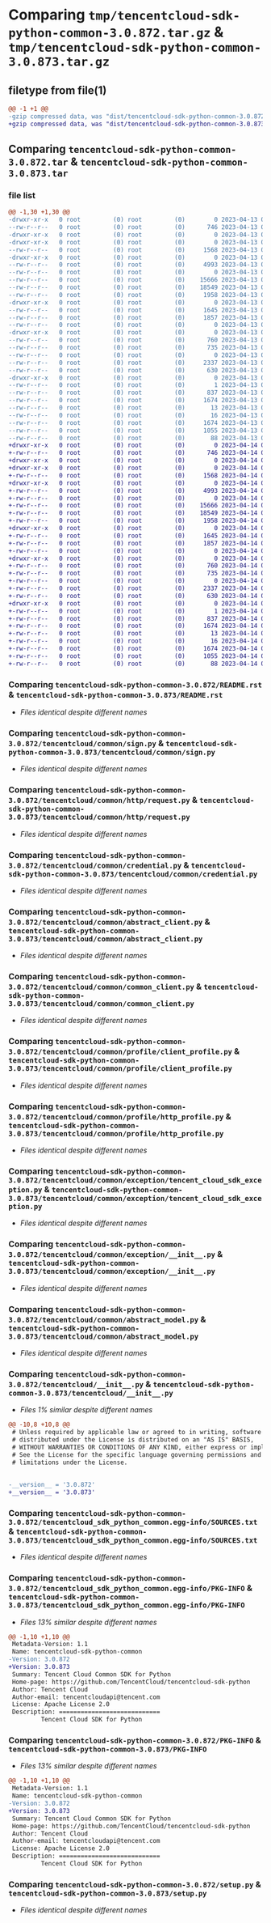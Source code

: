 # Comparing `tmp/tencentcloud-sdk-python-common-3.0.872.tar.gz` & `tmp/tencentcloud-sdk-python-common-3.0.873.tar.gz`

## filetype from file(1)

```diff
@@ -1 +1 @@
-gzip compressed data, was "dist/tencentcloud-sdk-python-common-3.0.872.tar", last modified: Thu Apr 13 00:26:46 2023, max compression
+gzip compressed data, was "dist/tencentcloud-sdk-python-common-3.0.873.tar", last modified: Fri Apr 14 00:30:07 2023, max compression
```

## Comparing `tencentcloud-sdk-python-common-3.0.872.tar` & `tencentcloud-sdk-python-common-3.0.873.tar`

### file list

```diff
@@ -1,30 +1,30 @@
-drwxr-xr-x   0 root         (0) root         (0)        0 2023-04-13 00:26:46.000000 tencentcloud-sdk-python-common-3.0.872/
--rw-r--r--   0 root         (0) root         (0)      746 2023-04-13 00:26:46.000000 tencentcloud-sdk-python-common-3.0.872/README.rst
-drwxr-xr-x   0 root         (0) root         (0)        0 2023-04-13 00:26:46.000000 tencentcloud-sdk-python-common-3.0.872/tencentcloud/
-drwxr-xr-x   0 root         (0) root         (0)        0 2023-04-13 00:26:46.000000 tencentcloud-sdk-python-common-3.0.872/tencentcloud/common/
--rw-r--r--   0 root         (0) root         (0)     1568 2023-04-13 00:26:46.000000 tencentcloud-sdk-python-common-3.0.872/tencentcloud/common/sign.py
-drwxr-xr-x   0 root         (0) root         (0)        0 2023-04-13 00:26:46.000000 tencentcloud-sdk-python-common-3.0.872/tencentcloud/common/http/
--rw-r--r--   0 root         (0) root         (0)     4993 2023-04-13 00:26:46.000000 tencentcloud-sdk-python-common-3.0.872/tencentcloud/common/http/request.py
--rw-r--r--   0 root         (0) root         (0)        0 2023-04-13 00:26:46.000000 tencentcloud-sdk-python-common-3.0.872/tencentcloud/common/http/__init__.py
--rw-r--r--   0 root         (0) root         (0)    15666 2023-04-13 00:26:46.000000 tencentcloud-sdk-python-common-3.0.872/tencentcloud/common/credential.py
--rw-r--r--   0 root         (0) root         (0)    18549 2023-04-13 00:26:46.000000 tencentcloud-sdk-python-common-3.0.872/tencentcloud/common/abstract_client.py
--rw-r--r--   0 root         (0) root         (0)     1958 2023-04-13 00:26:46.000000 tencentcloud-sdk-python-common-3.0.872/tencentcloud/common/common_client.py
-drwxr-xr-x   0 root         (0) root         (0)        0 2023-04-13 00:26:46.000000 tencentcloud-sdk-python-common-3.0.872/tencentcloud/common/profile/
--rw-r--r--   0 root         (0) root         (0)     1645 2023-04-13 00:26:46.000000 tencentcloud-sdk-python-common-3.0.872/tencentcloud/common/profile/client_profile.py
--rw-r--r--   0 root         (0) root         (0)     1857 2023-04-13 00:26:46.000000 tencentcloud-sdk-python-common-3.0.872/tencentcloud/common/profile/http_profile.py
--rw-r--r--   0 root         (0) root         (0)        0 2023-04-13 00:26:46.000000 tencentcloud-sdk-python-common-3.0.872/tencentcloud/common/profile/__init__.py
-drwxr-xr-x   0 root         (0) root         (0)        0 2023-04-13 00:26:46.000000 tencentcloud-sdk-python-common-3.0.872/tencentcloud/common/exception/
--rw-r--r--   0 root         (0) root         (0)      760 2023-04-13 00:26:46.000000 tencentcloud-sdk-python-common-3.0.872/tencentcloud/common/exception/tencent_cloud_sdk_exception.py
--rw-r--r--   0 root         (0) root         (0)      735 2023-04-13 00:26:46.000000 tencentcloud-sdk-python-common-3.0.872/tencentcloud/common/exception/__init__.py
--rw-r--r--   0 root         (0) root         (0)        0 2023-04-13 00:26:46.000000 tencentcloud-sdk-python-common-3.0.872/tencentcloud/common/__init__.py
--rw-r--r--   0 root         (0) root         (0)     2337 2023-04-13 00:26:46.000000 tencentcloud-sdk-python-common-3.0.872/tencentcloud/common/abstract_model.py
--rw-r--r--   0 root         (0) root         (0)      630 2023-04-13 00:26:46.000000 tencentcloud-sdk-python-common-3.0.872/tencentcloud/__init__.py
-drwxr-xr-x   0 root         (0) root         (0)        0 2023-04-13 00:26:46.000000 tencentcloud-sdk-python-common-3.0.872/tencentcloud_sdk_python_common.egg-info/
--rw-r--r--   0 root         (0) root         (0)        1 2023-04-13 00:26:46.000000 tencentcloud-sdk-python-common-3.0.872/tencentcloud_sdk_python_common.egg-info/dependency_links.txt
--rw-r--r--   0 root         (0) root         (0)      837 2023-04-13 00:26:46.000000 tencentcloud-sdk-python-common-3.0.872/tencentcloud_sdk_python_common.egg-info/SOURCES.txt
--rw-r--r--   0 root         (0) root         (0)     1674 2023-04-13 00:26:46.000000 tencentcloud-sdk-python-common-3.0.872/tencentcloud_sdk_python_common.egg-info/PKG-INFO
--rw-r--r--   0 root         (0) root         (0)       13 2023-04-13 00:26:46.000000 tencentcloud-sdk-python-common-3.0.872/tencentcloud_sdk_python_common.egg-info/top_level.txt
--rw-r--r--   0 root         (0) root         (0)       16 2023-04-13 00:26:46.000000 tencentcloud-sdk-python-common-3.0.872/tencentcloud_sdk_python_common.egg-info/requires.txt
--rw-r--r--   0 root         (0) root         (0)     1674 2023-04-13 00:26:46.000000 tencentcloud-sdk-python-common-3.0.872/PKG-INFO
--rw-r--r--   0 root         (0) root         (0)     1055 2023-04-13 00:26:46.000000 tencentcloud-sdk-python-common-3.0.872/setup.py
--rw-r--r--   0 root         (0) root         (0)       88 2023-04-13 00:26:46.000000 tencentcloud-sdk-python-common-3.0.872/setup.cfg
+drwxr-xr-x   0 root         (0) root         (0)        0 2023-04-14 00:30:07.000000 tencentcloud-sdk-python-common-3.0.873/
+-rw-r--r--   0 root         (0) root         (0)      746 2023-04-14 00:30:07.000000 tencentcloud-sdk-python-common-3.0.873/README.rst
+drwxr-xr-x   0 root         (0) root         (0)        0 2023-04-14 00:30:07.000000 tencentcloud-sdk-python-common-3.0.873/tencentcloud/
+drwxr-xr-x   0 root         (0) root         (0)        0 2023-04-14 00:30:07.000000 tencentcloud-sdk-python-common-3.0.873/tencentcloud/common/
+-rw-r--r--   0 root         (0) root         (0)     1568 2023-04-14 00:30:07.000000 tencentcloud-sdk-python-common-3.0.873/tencentcloud/common/sign.py
+drwxr-xr-x   0 root         (0) root         (0)        0 2023-04-14 00:30:07.000000 tencentcloud-sdk-python-common-3.0.873/tencentcloud/common/http/
+-rw-r--r--   0 root         (0) root         (0)     4993 2023-04-14 00:30:07.000000 tencentcloud-sdk-python-common-3.0.873/tencentcloud/common/http/request.py
+-rw-r--r--   0 root         (0) root         (0)        0 2023-04-14 00:30:07.000000 tencentcloud-sdk-python-common-3.0.873/tencentcloud/common/http/__init__.py
+-rw-r--r--   0 root         (0) root         (0)    15666 2023-04-14 00:30:07.000000 tencentcloud-sdk-python-common-3.0.873/tencentcloud/common/credential.py
+-rw-r--r--   0 root         (0) root         (0)    18549 2023-04-14 00:30:07.000000 tencentcloud-sdk-python-common-3.0.873/tencentcloud/common/abstract_client.py
+-rw-r--r--   0 root         (0) root         (0)     1958 2023-04-14 00:30:07.000000 tencentcloud-sdk-python-common-3.0.873/tencentcloud/common/common_client.py
+drwxr-xr-x   0 root         (0) root         (0)        0 2023-04-14 00:30:07.000000 tencentcloud-sdk-python-common-3.0.873/tencentcloud/common/profile/
+-rw-r--r--   0 root         (0) root         (0)     1645 2023-04-14 00:30:07.000000 tencentcloud-sdk-python-common-3.0.873/tencentcloud/common/profile/client_profile.py
+-rw-r--r--   0 root         (0) root         (0)     1857 2023-04-14 00:30:07.000000 tencentcloud-sdk-python-common-3.0.873/tencentcloud/common/profile/http_profile.py
+-rw-r--r--   0 root         (0) root         (0)        0 2023-04-14 00:30:07.000000 tencentcloud-sdk-python-common-3.0.873/tencentcloud/common/profile/__init__.py
+drwxr-xr-x   0 root         (0) root         (0)        0 2023-04-14 00:30:07.000000 tencentcloud-sdk-python-common-3.0.873/tencentcloud/common/exception/
+-rw-r--r--   0 root         (0) root         (0)      760 2023-04-14 00:30:07.000000 tencentcloud-sdk-python-common-3.0.873/tencentcloud/common/exception/tencent_cloud_sdk_exception.py
+-rw-r--r--   0 root         (0) root         (0)      735 2023-04-14 00:30:07.000000 tencentcloud-sdk-python-common-3.0.873/tencentcloud/common/exception/__init__.py
+-rw-r--r--   0 root         (0) root         (0)        0 2023-04-14 00:30:07.000000 tencentcloud-sdk-python-common-3.0.873/tencentcloud/common/__init__.py
+-rw-r--r--   0 root         (0) root         (0)     2337 2023-04-14 00:30:07.000000 tencentcloud-sdk-python-common-3.0.873/tencentcloud/common/abstract_model.py
+-rw-r--r--   0 root         (0) root         (0)      630 2023-04-14 00:30:07.000000 tencentcloud-sdk-python-common-3.0.873/tencentcloud/__init__.py
+drwxr-xr-x   0 root         (0) root         (0)        0 2023-04-14 00:30:07.000000 tencentcloud-sdk-python-common-3.0.873/tencentcloud_sdk_python_common.egg-info/
+-rw-r--r--   0 root         (0) root         (0)        1 2023-04-14 00:30:07.000000 tencentcloud-sdk-python-common-3.0.873/tencentcloud_sdk_python_common.egg-info/dependency_links.txt
+-rw-r--r--   0 root         (0) root         (0)      837 2023-04-14 00:30:07.000000 tencentcloud-sdk-python-common-3.0.873/tencentcloud_sdk_python_common.egg-info/SOURCES.txt
+-rw-r--r--   0 root         (0) root         (0)     1674 2023-04-14 00:30:07.000000 tencentcloud-sdk-python-common-3.0.873/tencentcloud_sdk_python_common.egg-info/PKG-INFO
+-rw-r--r--   0 root         (0) root         (0)       13 2023-04-14 00:30:07.000000 tencentcloud-sdk-python-common-3.0.873/tencentcloud_sdk_python_common.egg-info/top_level.txt
+-rw-r--r--   0 root         (0) root         (0)       16 2023-04-14 00:30:07.000000 tencentcloud-sdk-python-common-3.0.873/tencentcloud_sdk_python_common.egg-info/requires.txt
+-rw-r--r--   0 root         (0) root         (0)     1674 2023-04-14 00:30:07.000000 tencentcloud-sdk-python-common-3.0.873/PKG-INFO
+-rw-r--r--   0 root         (0) root         (0)     1055 2023-04-14 00:30:07.000000 tencentcloud-sdk-python-common-3.0.873/setup.py
+-rw-r--r--   0 root         (0) root         (0)       88 2023-04-14 00:30:07.000000 tencentcloud-sdk-python-common-3.0.873/setup.cfg
```

### Comparing `tencentcloud-sdk-python-common-3.0.872/README.rst` & `tencentcloud-sdk-python-common-3.0.873/README.rst`

 * *Files identical despite different names*

### Comparing `tencentcloud-sdk-python-common-3.0.872/tencentcloud/common/sign.py` & `tencentcloud-sdk-python-common-3.0.873/tencentcloud/common/sign.py`

 * *Files identical despite different names*

### Comparing `tencentcloud-sdk-python-common-3.0.872/tencentcloud/common/http/request.py` & `tencentcloud-sdk-python-common-3.0.873/tencentcloud/common/http/request.py`

 * *Files identical despite different names*

### Comparing `tencentcloud-sdk-python-common-3.0.872/tencentcloud/common/credential.py` & `tencentcloud-sdk-python-common-3.0.873/tencentcloud/common/credential.py`

 * *Files identical despite different names*

### Comparing `tencentcloud-sdk-python-common-3.0.872/tencentcloud/common/abstract_client.py` & `tencentcloud-sdk-python-common-3.0.873/tencentcloud/common/abstract_client.py`

 * *Files identical despite different names*

### Comparing `tencentcloud-sdk-python-common-3.0.872/tencentcloud/common/common_client.py` & `tencentcloud-sdk-python-common-3.0.873/tencentcloud/common/common_client.py`

 * *Files identical despite different names*

### Comparing `tencentcloud-sdk-python-common-3.0.872/tencentcloud/common/profile/client_profile.py` & `tencentcloud-sdk-python-common-3.0.873/tencentcloud/common/profile/client_profile.py`

 * *Files identical despite different names*

### Comparing `tencentcloud-sdk-python-common-3.0.872/tencentcloud/common/profile/http_profile.py` & `tencentcloud-sdk-python-common-3.0.873/tencentcloud/common/profile/http_profile.py`

 * *Files identical despite different names*

### Comparing `tencentcloud-sdk-python-common-3.0.872/tencentcloud/common/exception/tencent_cloud_sdk_exception.py` & `tencentcloud-sdk-python-common-3.0.873/tencentcloud/common/exception/tencent_cloud_sdk_exception.py`

 * *Files identical despite different names*

### Comparing `tencentcloud-sdk-python-common-3.0.872/tencentcloud/common/exception/__init__.py` & `tencentcloud-sdk-python-common-3.0.873/tencentcloud/common/exception/__init__.py`

 * *Files identical despite different names*

### Comparing `tencentcloud-sdk-python-common-3.0.872/tencentcloud/common/abstract_model.py` & `tencentcloud-sdk-python-common-3.0.873/tencentcloud/common/abstract_model.py`

 * *Files identical despite different names*

### Comparing `tencentcloud-sdk-python-common-3.0.872/tencentcloud/__init__.py` & `tencentcloud-sdk-python-common-3.0.873/tencentcloud/__init__.py`

 * *Files 1% similar despite different names*

```diff
@@ -10,8 +10,8 @@
 # Unless required by applicable law or agreed to in writing, software
 # distributed under the License is distributed on an "AS IS" BASIS,
 # WITHOUT WARRANTIES OR CONDITIONS OF ANY KIND, either express or implied.
 # See the License for the specific language governing permissions and
 # limitations under the License.
 
 
-__version__ = '3.0.872'
+__version__ = '3.0.873'
```

### Comparing `tencentcloud-sdk-python-common-3.0.872/tencentcloud_sdk_python_common.egg-info/SOURCES.txt` & `tencentcloud-sdk-python-common-3.0.873/tencentcloud_sdk_python_common.egg-info/SOURCES.txt`

 * *Files identical despite different names*

### Comparing `tencentcloud-sdk-python-common-3.0.872/tencentcloud_sdk_python_common.egg-info/PKG-INFO` & `tencentcloud-sdk-python-common-3.0.873/tencentcloud_sdk_python_common.egg-info/PKG-INFO`

 * *Files 13% similar despite different names*

```diff
@@ -1,10 +1,10 @@
 Metadata-Version: 1.1
 Name: tencentcloud-sdk-python-common
-Version: 3.0.872
+Version: 3.0.873
 Summary: Tencent Cloud Common SDK for Python
 Home-page: https://github.com/TencentCloud/tencentcloud-sdk-python
 Author: Tencent Cloud
 Author-email: tencentcloudapi@tencent.com
 License: Apache License 2.0
 Description: ============================
         Tencent Cloud SDK for Python
```

### Comparing `tencentcloud-sdk-python-common-3.0.872/PKG-INFO` & `tencentcloud-sdk-python-common-3.0.873/PKG-INFO`

 * *Files 13% similar despite different names*

```diff
@@ -1,10 +1,10 @@
 Metadata-Version: 1.1
 Name: tencentcloud-sdk-python-common
-Version: 3.0.872
+Version: 3.0.873
 Summary: Tencent Cloud Common SDK for Python
 Home-page: https://github.com/TencentCloud/tencentcloud-sdk-python
 Author: Tencent Cloud
 Author-email: tencentcloudapi@tencent.com
 License: Apache License 2.0
 Description: ============================
         Tencent Cloud SDK for Python
```

### Comparing `tencentcloud-sdk-python-common-3.0.872/setup.py` & `tencentcloud-sdk-python-common-3.0.873/setup.py`

 * *Files identical despite different names*

